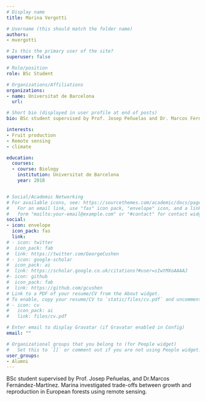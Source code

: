 ```yaml
---
# Display name
title: Marina Vergotti

# Username (this should match the folder name)
authors:
- mvergotti

# Is this the primary user of the site?
superuser: false

# Role/position
role: BSc Student

# Organizations/Affiliations
organizations:
- name: Universitat de Barcelona
  url: 

# Short bio (displayed in user profile at end of posts)
bio: BSc student supervised by Prof. Josep Peñuelas and Dr. Marcos Fernández-Martínez.  

interests:
- Fruit production
- Remote sensing
- climate

education:
  courses:
  - course: Biology
    institution: Universitat de Barcelona
    year: 2018


# Social/Academic Networking
# For available icons, see: https://sourcethemes.com/academic/docs/page-builder/#icons
#   For an email link, use "fas" icon pack, "envelope" icon, and a link in the
#   form "mailto:your-email@example.com" or "#contact" for contact widget.
social:
- icon: envelope
  icon_pack: fas
  link: 
# - icon: twitter
#  icon_pack: fab
#  link: https://twitter.com/GeorgeCushen
# - icon: google-scholar
#  icon_pack: ai
#  link: https://scholar.google.co.uk/citations?#user=sIwtMXoAAAAJ
#- icon: github
#  icon_pack: fab
#  link: https://github.com/gcushen
# Link to a PDF of your resume/CV from the About widget.
# To enable, copy your resume/CV to `static/files/cv.pdf` and uncomment the lines below.
# - icon: cv
#   icon_pack: ai
#   link: files/cv.pdf

# Enter email to display Gravatar (if Gravatar enabled in Config)
email: ""

# Organizational groups that you belong to (for People widget)
#   Set this to `[]` or comment out if you are not using People widget.
user_groups:
- Alumni
---
```


BSc student supervised by Prof. Josep Peñuelas, and Dr.Marcos Fernández-Martínez. Marina investigated trade-offs between growth and reproduction in European forests using remote sensing. 
